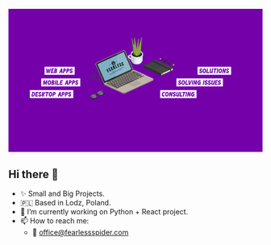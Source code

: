 ![Test Image 1](https://github.com/fearlessspider/.github/blob/main/profile/cover.png)

## Hi there 👋

* ✨ Small and Big Projects.
* 🇵🇱 Based in Lodz, Poland.
* 🔭 I’m currently working on Python + React project.
* 📫 How to reach me:
  * 📧 office@fearlessspider.com

<!--

**Here are some ideas to get you started:**

🙋‍♀️ A short introduction - what is your organization all about?
🌈 Contribution guidelines - how can the community get involved?
👩‍💻 Useful resources - where can the community find your docs? Is there anything else the community should know?
🍿 Fun facts - what does your team eat for breakfast?
🧙 Remember, you can do mighty things with the power of [Markdown](https://docs.github.com/github/writing-on-github/getting-started-with-writing-and-formatting-on-github/basic-writing-and-formatting-syntax)
-->

